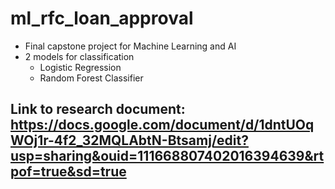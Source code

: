 # ml_rfc_loan_approval
- Final capstone project for Machine Learning and AI
- 2 models for classification
  - Logistic Regression
  - Random Forest Classifier

 ## Link to research document: https://docs.google.com/document/d/1dntUOqWOj1r-4f2_32MQLAbtN-Btsamj/edit?usp=sharing&ouid=111668807402016394639&rtpof=true&sd=true 
